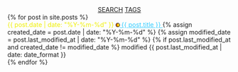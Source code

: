 <html lang="en">
<head>
  <meta charset="UTF-8">
  <meta name="viewport" content="width=device-width, initial-scale=1.0">
  <title>infoBAG</title>
</head>
<body>
  <main>
    <section>
      <div style="text-align: center;">
        <a class="search-link" href="https://github.com/search?q=repo%3Amarioseixas%2Fmarioseixas.github.io">SEARCH</a>
        <a class="search-link" href="https://ib.bsb.br/tags">TAGS</a>
      </div>
        {% for post in site.posts %} 
        <article>
            <time datetime="{{ post.date | date: "%Y-%m-%d" }}" style="color: #efef00;"> {{ post.date | date: "%Y-%m-%d" }} </time>
            <a style="color:#33ccff;" href="{{ post.url }}">
                <img src="https://raw.githubusercontent.com/marioseixas/marioseixas.github.io/main/assets/gold.ico" alt="favicon">
                {{ post.title }}
            </a>
          {% assign created_date = post.date | date: "%Y-%m-%d" %}
          {% assign modified_date = post.last_modified_at | date: "%Y-%m-%d" %}
          {% if post.last_modified_at and created_date != modified_date %} modified <time datetime="{{ post.last_modified_at | date_to_xmlschema }}">
            {{ post.last_modified_at | date: date_format }}
          </time>
        </article>
      {% endfor %}
    </section>
  </main>
</body>
</html>
